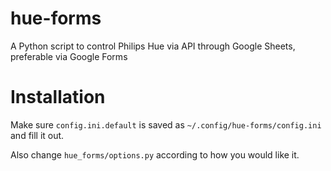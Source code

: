 # hue-forms
A Python script to control Philips Hue via API through Google Sheets, preferable via Google Forms

# Installation

Make sure `config.ini.default` is saved as `~/.config/hue-forms/config.ini` and fill it out.

Also change `hue_forms/options.py` according to how you would like it.